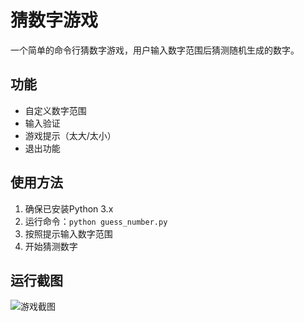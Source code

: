 # 猜数字游戏

一个简单的命令行猜数字游戏，用户输入数字范围后猜测随机生成的数字。

## 功能
- 自定义数字范围
- 输入验证
- 游戏提示（太大/太小）
- 退出功能

## 使用方法
1. 确保已安装Python 3.x
2. 运行命令：`python guess_number.py`
3. 按照提示输入数字范围
4. 开始猜测数字

## 运行截图
![游戏截图](screenshot.png)
